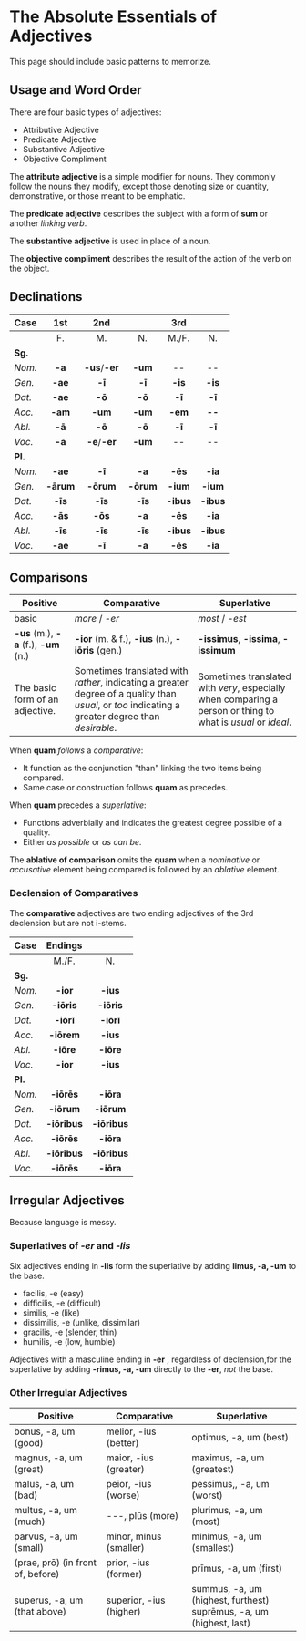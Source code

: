 # The Absolute Essentials of Adjectives

This page should include basic patterns to memorize.

## Usage and Word Order

There are four basic types of adjectives:

- Attributive Adjective
- Predicate Adjective
- Substantive Adjective
- Objective Compliment

The **attribute adjective** is a simple modifier for nouns.  They commonly follow the nouns they modify, except those denoting size or quantity, demonstrative, or those meant to be emphatic.  

The **predicate adjective** describes the subject with a form of **sum** or another _linking verb_.  

The **substantive adjective** is used in place of a noun.

The **objective compliment** describes the result of the action of the verb on the object.

## Declinations

| Case | 1st | 2nd | | 3rd | |
| --- | :---: | :---: | :---: | :---: | :---: |
| | F. | M. | N. | M./F. | N. |
| **Sg.** |||||||
| _Nom._ | **-a** | **-us**/**-er** | **-um** | -- | -- |
| _Gen._ | **-ae** | **-ī** | **-ī** | **-is** | **-is** |
| _Dat._ | **-ae** | **-ō** | **-ō** | **-ī** | **-ī** | 
| _Acc._ | **-am** | **-um** | **-um** | **-em** | **--** | 
| _Abl._ | **-ā** | **-ō** | **-ō** | **-ī** | **-ī** |
| _Voc._ | **-a** | **-e**/**-er** | **-um** | -- | -- |
| **Pl.** ||||
| _Nom._ | **-ae** | **-ī** | **-a** | **-ēs** | **-ia** |
| _Gen._ | **-ārum** | **-ōrum** | **-ōrum** | **-ium** | **-ium** |
| _Dat._ | **-īs** | **-īs** | **-īs** | **-ibus** | **-ibus** |
| _Acc._ | **-ās** | **-ōs** | **-a** | **-ēs** | **-ia** |
| _Abl._ | **-īs** | **-īs** | **-īs** | **-ibus** | **-ibus** |
| _Voc._ | **-ae** | **-ī** | **-a** | **-ēs** | **-ia** |

## Comparisons

| Positive | Comparative | Superlative |
| --- | --- | --- |
| basic | _more_ / _-er_ | _most_ / _-est_ |
| **-us** (m.), **-a** (f.), **-um** (n.) | **-ior** (m. & f.), **-ius** (n.), **-iōris** (gen.) |  **-issimus**, **-issima**, **-issimum** |
| The basic form of an adjective. | Sometimes translated with _rather_, indicating a greater degree of a quality than _usual_, or _too_ indicating a greater degree than _desirable_. | Sometimes translated with _very_, especially when comparing a person or thing to what is _usual_ or _ideal_. |

When **quam** _follows_ a _comparative_:

- It function as the conjunction "than" linking the two items being compared.
- Same case or construction follows **quam** as precedes.

When **quam** precedes a _superlative_:

- Functions adverbially and indicates the greatest degree possible of a quality.
- Either _as possible_ or _as can be_.

The **ablative of comparison** omits the **quam** when a _nominative_ or _accusative_ element being compared is followed by an _ablative_ element.


### Declension of Comparatives

The **comparative** adjectives are two ending adjectives of the 3rd declension but are not i-stems.

| Case | Endings | |
| --- | :---: | :--: |
| | M./F. | N. |
| **Sg.** |||
| _Nom._ | **-ior** | **-ius** |
| _Gen._ | **-iōris** | **-iōris** |
| _Dat._ | **-iōrī** | **-iōrī** | 
| _Acc._ | **-iōrem** | **-ius** | 
| _Abl._ | **-iōre** | **-iōre** |
| _Voc._ | **-ior** | **-ius** |
| **Pl.** |||
| _Nom._ | **-iōrēs** | **-iōra** |
| _Gen._ | **-iōrum** | **-iōrum** |
| _Dat._ | **-iōribus** | **-iōribus** |
| _Acc._ | **-iōrēs** | **-iōra** |
| _Abl._ | **-iōribus** | **-iōribus** |
| _Voc._ | **-iōrēs** | **-iōra** |


## Irregular Adjectives

Because language is messy.

### Superlatives of *-er* and *-lis*

Six adjectives ending in **-lis** form the superlative by adding **limus, -a, -um** to the base.

- facilis, -e (easy)
- difficilis, -e (difficult)
- similis, -e (like) 
- dissimilis, -e (unlike, dissimilar)
- gracilis, -e (slender, thin)
- humilis, -e (low, humble)

Adjectives with a masculine ending in **-er** , regardless of declension,for the superlative by adding **-rimus, -a, -um** directly to the **-er**, _not_ the base.

### Other Irregular Adjectives

| Positive | Comparative | Superlative |
| --- | --- | --- |
| bonus, -a, um (good) | melior, -ius (better) | optimus, -a, um (best) |
| magnus, -a, um (great) | maior, -ius (greater) | maximus, -a, um (greatest) |
| malus, -a, um (bad) | peior, -ius (worse) | pessimus,, -a, um (worst) |
| multus, -a, um (much) | ---, plūs (more) | plurimus, -a, um (most) |
| parvus, -a, um (small) | minor, minus (smaller) | minimus, -a, um (smallest) |
| (prae, prō) (in front of, before) | prior, -ius (former) | prīmus, -a, um (first) |
| superus, -a, um (that above) | superior, -ius (higher) | summus, -a, um (highest, furthest) <br /> suprēmus, -a, um (highest, last) |
